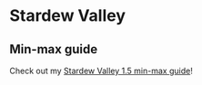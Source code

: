 # Stardew Valley

## Min-max guide

Check out my [Stardew Valley 1.5 min-max guide](min-max/1.5/readme.md)!
